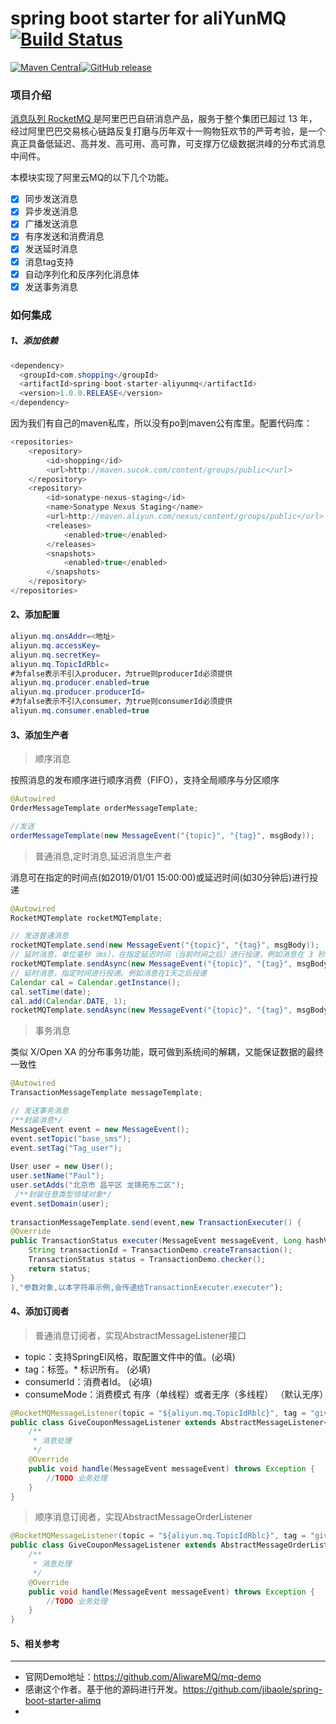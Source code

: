 # spring boot starter for aliYunMQ [![Build Status](https://travis-ci.org/maihaoche/rocketmq-spring-boot-starter.svg?branch=master)](https://travis-ci.org/maihaoche/rocketmq-spring-boot-starter)
<p><a href=""><img src="https://maven-badges.herokuapp.com/maven-central/com.maihaoche/spring-boot-starter-rocketmq/badge.svg" alt="Maven Central" style="max-width:100%;"></a><a href="https://github.com/txlaijava/alimq/releases"><img src="https://camo.githubusercontent.com/795f06dcbec8d5adcfadc1eb7a8ac9c7d5007fce/68747470733a2f2f696d672e736869656c64732e696f2f62616467652f72656c656173652d646f776e6c6f61642d6f72616e67652e737667" alt="GitHub release" data-canonical-src="https://img.shields.io/badge/release-download-orange.svg" style="max-width:100%;"></a>

### 项目介绍
<a href="https://www.aliyun.com/product/rocketmq?spm=5176.8142029.search.1.e9396d3ebT5xIC">消息队列 RocketMQ </a>是阿里巴巴自研消息产品，服务于整个集团已超过 13 年，经过阿里巴巴交易核心链路反复打磨与历年双十一购物狂欢节的严苛考验，是一个真正具备低延迟、高并发、高可用、高可靠，可支撑万亿级数据洪峰的分布式消息中间件。

本模块实现了阿里云MQ的以下几个功能。

* [x] 同步发送消息
* [x] 异步发送消息
* [x] 广播发送消息
* [x] 有序发送和消费消息
* [x] 发送延时消息
* [x] 消息tag支持
* [x] 自动序列化和反序列化消息体
* [x] 发送事务消息

### 如何集成
##### 1、添加依赖
```java
<dependency>
  <groupId>com.shopping</groupId>
  <artifactId>spring-boot-starter-aliyunmq</artifactId>
  <version>1.0.0.RELEASE</version>
</dependency>
```

因为我们有自己的maven私库，所以没有po到maven公有库里。配置代码库：

```java
<repositories>
    <repository>
        <id>shopping</id>
        <url>http://maven.sucok.com/content/groups/public</url>
    </repository>
    <repository>
        <id>sonatype-nexus-staging</id>
        <name>Sonatype Nexus Staging</name>
        <url>http://maven.aliyun.com/nexus/content/groups/public</url>
        <releases>
            <enabled>true</enabled>
        </releases>
        <snapshots>
            <enabled>true</enabled>
        </snapshots>
    </repository>
</repositories>
```

#### 2、添加配置
```java
aliyun.mq.onsAddr=<地址>
aliyun.mq.accessKey=
aliyun.mq.secretKey=
aliyun.mq.TopicIdRblc=
#为false表示不引入producer，为true则producerId必须提供
aliyun.mq.producer.enabled=true
aliyun.mq.producer.producerId=
#为false表示不引入consumer，为true则consumerId必须提供
aliyun.mq.consumer.enabled=true
```

#### 3、添加生产者
> 顺序消息

按照消息的发布顺序进行顺序消费（FIFO），支持全局顺序与分区顺序

```java
@Autowired
OrderMessageTemplate orderMessageTemplate;

//发送
orderMessageTemplate(new MessageEvent("{topic}", "{tag}", msgBody));
```

> 普通消息,定时消息,延迟消息生产者

消息可在指定的时间点(如2019/01/01 15:00:00)或延迟时间(如30分钟后)进行投递

```java
@Autowired
RocketMQTemplate rocketMQTemplate;

// 发送普通消息
rocketMQTemplate.send(new MessageEvent("{topic}", "{tag}", msgBody));
// 延时消息，单位毫秒（ms），在指定延迟时间（当前时间之后）进行投递，例如消息在 3 秒后投递
rocketMQTemplate.sendAsync(new MessageEvent("{topic}", "{tag}", msgBody),3000);
// 延时消息，指定时间进行投递。例如消息在1天之后投递
Calendar cal = Calendar.getInstance();
cal.setTime(date);
cal.add(Calendar.DATE, 1);
rocketMQTemplate.sendAsync(new MessageEvent("{topic}", "{tag}", msgBody), cal.getTime(););
```

> 事务消息

类似 X/Open XA 的分布事务功能，既可做到系统间的解耦，又能保证数据的最终一致性

```java
@Autowired
TransactionMessageTemplate messageTemplate;

// 发送事务消息
/**封装消息*/
MessageEvent event = new MessageEvent();
event.setTopic("base_sms");
event.setTag("Tag_user");
   
User user = new User();
user.setName("Paul");
user.setAdds("北京市 昌平区 龙锦苑东二区");
 /**封装任意类型领域对象*/
event.setDomain(user);
    
transactionMessageTemplate.send(event,new TransactionExecuter() {
@Override
public TransactionStatus executer(MessageEvent messageEvent, Long hashValue, Object arg) {
	String transactionId = TransactionDemo.createTransaction();
	TransactionStatus status = TransactionDemo.checker();
	return status;
}
),"参数对象,以本字符串示例,会传递给TransactionExecuter.executer");

```

#### 4、添加订阅者
> 普通消息订阅者，实现AbstractMessageListener接口

* topic：支持SpringEl风格，取配置文件中的值。(必填)  
* tag：标签。* 标识所有。  (必填)  
* consumerId：消费者Id。  (必填)  
* consumeMode：消费模式 有序（单线程）或者无序（多线程） （默认无序）


```java
@RocketMQMessageListener(topic = "${aliyun.mq.TopicIdRblc}", tag = "giveCoupon", consumerId = "CID_shopping_giveCoupon", consumeMode = MessageExtConst.CONSUME_MODE_ORDERLY)
public class GiveCouponMessageListener extends AbstractMessageListener<MessageEvent> {
    /**
     * 消息处理
     */
    @Override
    public void handle(MessageEvent messageEvent) throws Exception {
    	//TODO 业务处理
    }
}
```

> 顺序消息订阅者，实现AbstractMessageOrderListener

```java
@RocketMQMessageListener(topic = "${aliyun.mq.TopicIdRblc}", tag = "giveCoupon", consumerId = "CID_shopping_giveCoupon", consumeMode = MessageExtConst.CONSUME_MODE_ORDERLY)
public class GiveCouponMessageListener extends AbstractMessageOrderListener <MessageEvent> {
    /**
     * 消息处理
     */
    @Override
    public void handle(MessageEvent messageEvent) throws Exception {
    	//TODO 业务处理
    }
}
```

#### 5、相关参考
----
* 官网Demo地址：<https://github.com/AliwareMQ/mq-demo>
* 感谢这个作者。基于他的源码进行开发。<https://github.com/jibaole/spring-boot-starter-alimq>
* 